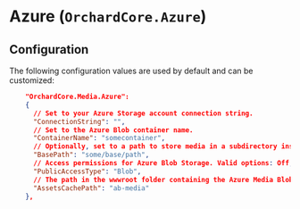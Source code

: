 # Azure (`OrchardCore.Azure`)

## Configuration

The following configuration values are used by default and can be customized:

```json
    "OrchardCore.Media.Azure":
    {
      // Set to your Azure Storage account connection string.
      "ConnectionString": "", 
      // Set to the Azure Blob container name.
      "ContainerName": "somecontainer",
      // Optionally, set to a path to store media in a subdirectory inside your container.
      "BasePath": "some/base/path", 
      // Access permissions for Azure Blob Storage. Valid options: Off, Container, Blob. Defaults to Blob.
      "PublicAccessType": "Blob",
      // The path in the wwwroot folder containing the Azure Media Blob asset cache, auto prefixed by tenant.
      "AssetsCachePath": "ab-media"
    },

```
